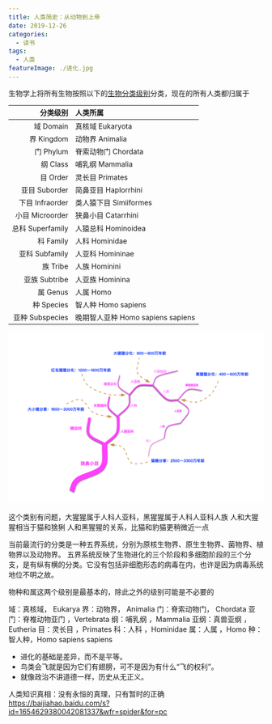 ```yaml
---
title: 人类简史：从动物到上帝
date: 2019-12-26
categories:
  - 读书
tags:
  - 人类
featureImage: ./进化.jpg
---
```


生物学上将所有生物按照以下的[生物分类级别](https://zh.wikipedia.org/wiki/%E5%88%86%E7%B1%BB%E7%BA%A7%E5%88%AB)分类，现在的所有人类都归属于

| 分类级别  | 人类所属  |
| --: | :-- |
| 域 Domain  | 真核域 Eukaryota |
| 界 Kingdom  | 动物界 Animalia |
| 门 Phylum  | 脊索动物门 Chordata |
| 纲 Class  | 哺乳纲 Mammalia |
| 目 Order  | 灵长目 Primates |
| 亚目 Suborder  | 简鼻亚目 Haplorrhini |
| 下目 Infraorder  | 类人猿下目 Simiiformes |
| 小目 Microorder  | 狭鼻小目 Catarrhini |
| 总科 Superfamily  | 人猿总科 Hominoidea |
| 科 Family | 人科 Hominidae |
| 亚科 Subfamily | 人亚科 Homininae |
| 族 Tribe | 人族 Hominini |
| 亚族 Subtribe | 人亚族 Hominina |
| 属 Genus | 人属 Homo |
| 种 Species | 智人种 Homo sapiens |
| 亚种 Subspecies | 晚期智人亚种 Homo sapiens sapiens |

![进化历程](./进化历程.png)


这个类别有问题，大猩猩属于人科人亚科，黑猩猩属于人科人亚科人族
人和大猩猩相当于猫和猞猁
人和黑猩猩的关系，比猫和豹猫更稍微近一点

当前最流行的分类是一种五界系统，分别为原核生物界、原生生物界、菌物界、植物界以及动物界。
五界系统反映了生物进化的三个阶段和多细胞阶段的三个分支，是有纵有横的分类。它没有包括非细胞形态的病毒在内，也许是因为病毒系统地位不明之故。

物种和属这两个级别是最基本的，除此之外的级别可能是不必要的

域：真核域， Eukarya
界：动物界， Animalia
门：脊索动物门， Chordata
亚门：脊椎动物亚门 ，Vertebrata
纲：哺乳纲 ，Mammalia
亚纲：真兽亚纲 ，Eutheria
目：灵长目 ，Primates
科：人科 ，Hominidae
属：人属 ，Homo
种：智人种，Homo sapiens sapiens


- 进化的基础是差异，而不是平等。
- 鸟类会飞就是因为它们有翅膀，可不是因为有什么“飞的权利”。
- 就像政治不讲道德一样，历史从无正义。

人类知识真相：没有永恒的真理，只有暂时的正确
https://baijiahao.baidu.com/s?id=1654629380042081337&wfr=spider&for=pc